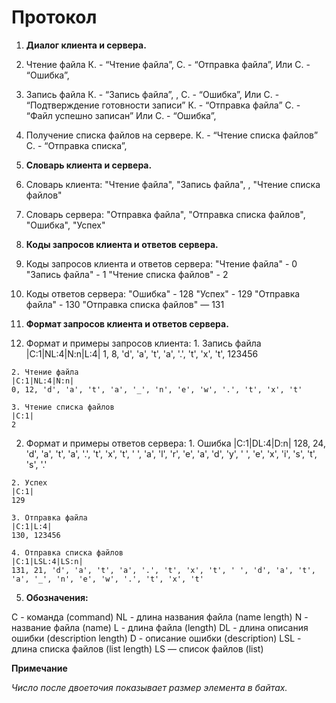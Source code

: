 # Протокол

1. **Диалог клиента и сервера.**

  1. Чтение файла
  К. - “Чтение файла”, <name>
  С. - “Отправка файла”, <length>
  Или
  С. - “Ошибка”, <error description>

  2. Запись файла
  К. - “Запись файла”, <name>, <length>
  С. - “Ошибка”, <Such file already exists>
  Или
  С. - “Подтверждение готовности записи”
  К. - “Отправка файла”
  С. - “Файл успешно записан”
  Или
  С. - “Ошибка”, <error description>

  3. Получение списка файлов на сервере.
  К. - “Чтение списка файлов”
  С. - “Отправка списка”, <length>

2. **Словарь клиента и сервера.**

  1. Словарь клиента:
  "Чтение файла", <name>
  "Запись файла", <name>, <length>
  "Чтение списка файлов"

  2. Словарь сервера:
  "Отправка файла", <length>
  "Отправка списка файлов", <length>
  "Ошибка", <description>
  "Успех"

3. **Коды запросов клиента и ответов сервера.**

  1. Коды запросов клиента и ответов сервера:
  "Чтение файла" - 0
  "Запись файла" - 1
  "Чтение списка файлов" - 2

  2. Коды ответов сервера:
  "Ошибка" - 128
  "Успех" - 129
  "Отправка файла" - 130
  "Отправка списка файлов" — 131

4. **Формат запросов клиента и ответов сервера.**

  1. Формат и примеры запросов клиента:
    1. Запись файла
    |C:1|NL:4|N:n|L:4|
    1, 8, 'd', 'a', 't', 'a', '.', 't', 'x', 't', 123456

    2. Чтение файла
    |C:1|NL:4|N:n|
    0, 12, 'd', 'a', 't', 'a', '_', 'n', 'e', 'w', '.', 't', 'x', 't'

    3. Чтение списка файлов
    |C:1|
    2

  2. Формат и примеры ответов сервера:
    1. Ошибка
    |C:1|DL:4|D:n|
    128, 24, 'd', 'a', 't', 'a', '.', 't', 'x', 't', ' ', 'a', 'l', 'r', 'e', 'a', 'd', 'y', ' ', 'e', 'x', 'i', 's', 't', 's', '.'

    2. Успех
    |C:1|
    129

    3. Отправка файла
    |C:1|L:4|
    130, 123456

    4. Отправка списка файлов
    |C:1|LSL:4|LS:n|
    131, 21, 'd', 'a', 't', 'a', '.', 't', 'x', 't', ' ', 'd', 'a', 't', 'a', '_', 'n', 'e', 'w', '.', 't', 'x', 't'

5. **Обозначения:**

C - команда (command)
NL - длина названия файла (name length)
N - название файла (name)
L - длина файла (length)
DL - длина описания ошибки (description length)
D - описание ошибки (description)
LSL - длина списка файлов (list length)
LS — список файлов (list)

**Примечание**

*Число после двоеточия показывает размер элемента в байтах.*

